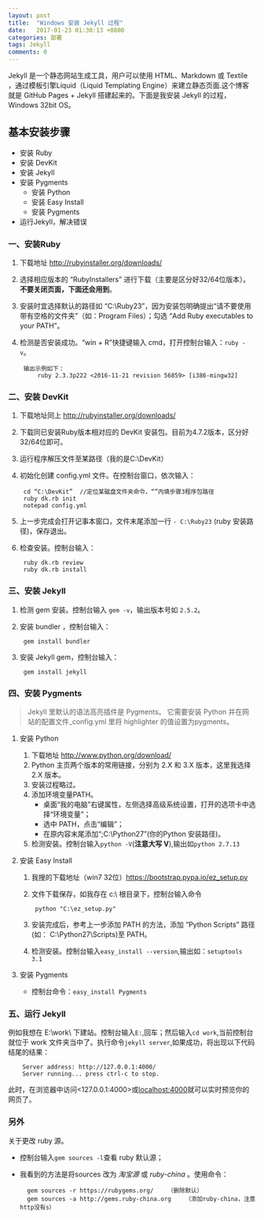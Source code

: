 ```yaml
---
layout: post
title:  "Windows 安装 Jekyll 过程"
date:   2017-01-23 01:30:13 +0800
categories: 部署
tags: Jekyll
comments: 0
---
```


Jekyll 是一个静态网站生成工具，用户可以使用 HTML、Markdown 或 Textile ，通过模板引擎Liquid（Liquid Templating Engine）来建立静态页面.这个博客就是 GitHub Pages + Jekyll 搭建起来的。下面是我安装 Jekyll 的过程，Windows 32bit OS。<!--more-->

## 基本安装步骤

- 安装 Ruby
- 安装 DevKit
- 安装 Jekyll
- 安装 Pygments
    - 安装 Python
    - 安装 Easy Install
    - 安装 Pygments
- 运行Jekyll，解决错误

### 一、安装Ruby

1. 下载地址 <http://rubyinstaller.org/downloads/>
2. 选择相应版本的 “RubyInstallers” 进行下载（主要是区分好32/64位版本）。**不要关闭页面，下面还会用到**。
3. 安装时宜选择默认的路径如 “C:\Ruby23”，因为安装包明确提出“请不要使用带有空格的文件夹”（如：Program Files）；勾选 “Add Ruby executables to your PATH”。
4. 检测是否安装成功。“win + R”快捷键输入 cmd，打开控制台输入：`ruby -v`。    

        输出示例如下：
            ruby 2.3.3p222 <2016-11-21 revision 56859> [i386-mingw32]

### 二、安装 DevKit

1. 下载地址同上 <http://rubyinstaller.org/downloads/>
2. 下载同已安装Ruby版本相对应的 DevKit 安装包。目前为4.7.2版本，区分好32/64位即可。
3. 运行程序解压文件至某路径（我的是C:\DevKit）
4. 初始化创建 config.yml 文件。在控制台窗口，依次输入：

        cd “C:\DevKit”  //定位某磁盘文件夹命令，“”内填步骤3程序包路径
        ruby dk.rb init
        notepad config.yml

5. 上一步完成会打开记事本窗口，文件末尾添加一行 `- C:\Ruby23` (ruby 安装路径)，保存退出。
6. 检查安装。控制台输入：

        ruby dk.rb review
        ruby dk.rb install

### 三、安装 Jekyll

1. 检测 gem 安装。控制台输入 `gem -v`，输出版本号如 `2.5.2`。
2. 安装 bundler ，控制台输入：

        gem install bundler

2. 安装 Jekyll gem，控制台输入：

        gem install jekyll

### 四、安装 Pygments

> Jekyll 里默认的语法高亮插件是 Pygments。 它需要安装 Python 并在网站的配置文件_config.yml 里将 highlighter 的值设置为pygments。

1. 安装 Python
    1. 下载地址 <http://www.python.org/download/>
    2. Python 主页两个版本的常用链接，分别为 2.X 和 3.X 版本，这里我选择 2.X 版本。
    3. 安装过程略过。
    4. 添加环境变量PATH。
        - 桌面“我的电脑”右键属性，左侧选择高级系统设置，打开的选项卡中选择“环境变量”；
        - 选中 PATH，点击“编辑”；
        - 在原内容末尾添加“;C:\Python27”(你的Python 安装路径)。
    5. 检测安装。控制台输入`python -V`(**注意大写 V**),输出如`python 2.7.13`
2. 安装 Easy Install
    1. 我搜的下载地址（win7 32位）<https://bootstrap.pypa.io/ez_setup.py>
    2. 文件下载保存，如我存在 c:\ 根目录下，控制台输入命令

            python "C:\ez_setup.py"

    3. 安装完成后，参考上一步添加 PATH 的方法，添加 “Python Scripts” 路径(如： C:\Python27\Scripts)至 PATH。
    4. 检测安装。控制台输入`easy_install --version`,输出如：`setuptools 3.1`

3. 安装 Pygments    
    - 控制台命令：`easy_install Pygments`

### 五、运行 Jekyll

例如我想在 E:\work\ 下建站。控制台输入`E:`,回车；然后输入`cd work`,当前控制台就位于 work 文件夹当中了。执行命令`jekyll server`,如果成功，将出现以下代码结尾的结果：

        Server address: http://127.0.0.1:4000/
        Server running... press ctrl-c to stop.

此时，在浏览器中访问<127.0.0.1:4000>或<localhost:4000>就可以实时预览你的网页了。

### 另外

关于更改 ruby 源。

- 控制台输入`gem sources -l`查看 ruby 默认源；
- 我看到的方法是将sources 改为 *淘宝源* 或 *ruby-china* 。使用命令：

        gem sources -r https://rubygems.org/    （删除默认）
        gem sources -a http://gems.ruby-china.org    （添加ruby-china，注意http没有s）
